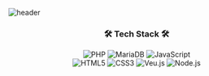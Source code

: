 ![header](https://capsule-render.vercel.app/api?type=waving&&color=gradient&height=300&section=header&text=WELCOME%20&fontSize=90&desc=BonduSeo%20GitHub%20Profile%20&fontAlign=70&descAlign=83&descAlignY=65&animation=fadeIn)




<h3 align="center"><b>🛠 Tech Stack 🛠</b></h3>
<p align="center">
<img alt="PHP" src ="https://img.shields.io/badge/php-%23777BB4.svg?style=for-the-badge&logo=php&logoColor=white"/>
<img alt="MariaDB" src ="https://img.shields.io/badge/MariaDB-003545?style=for-the-badge&logo=mariadb&logoColor=white"/>
<img alt="JavaScript" src="https://img.shields.io/badge/javascript-%23323330.svg?style=for-the-badge&logo=javascript&logoColor=%23F7DF1E"><br>
<img alt="HTML5" src="https://img.shields.io/badge/html5-%23E34F26.svg?style=for-the-badge&logo=html5&logoColor=white">
<img alt="CSS3" src="https://img.shields.io/badge/css3-%231572B6.svg?style=for-the-badge&logo=css3&logoColor=white">
<img alt="Veu.js" src="https://img.shields.io/badge/vuejs-%2335495e.svg?style=for-the-badge&logo=vuedotjs&logoColor=%234FC08D">
<img alt="Node.js" src="https://img.shields.io/badge/node.js-6DA55F?style=for-the-badge&logo=node.js&logoColor=white">



 
 



